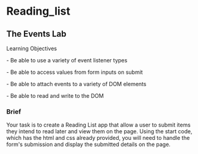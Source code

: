 # Reading_list

<h2>The Events Lab </h2>
Learning Objectives
<p> - Be able to use a variety of event listener types</p>
<p> - Be able to access values from form inputs on submit</p>
<p> - Be able to attach events to a variety of DOM elements</p>
<p> - Be able to read and write to the DOM</p>

<h3>Brief</h3>

Your task is to create a Reading List app that allow a user to submit items they intend to read later and view them on the page. Using the start code, which has the html and css already provided, you will need to handle the form's submission and display the submitted details on the page.
